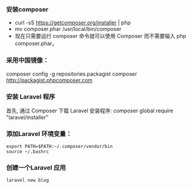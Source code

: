 ### 安装composer
* curl -sS https://getcomposer.org/installer | php
* mv composer.phar /usr/local/bin/composer
* 现在只需要运行 composer 命令就可以使用 Composer 而不需要输入 php composer.phar。

### 采用中国镜像：
composer config -g repositories.packagist composer http://packagist.phpcomposer.com

### 安装 Laravel 程序
首先, 通过 Composer 下载 Laravel 安装程序:
composer global require "laravel/installer"

### 添加Laravel 环境变量：
    export PATH=$PATH:~/.composer/vendor/bin
    source ~/.bashrc

### 创建一个Laravel 应用
    laravel new blog

